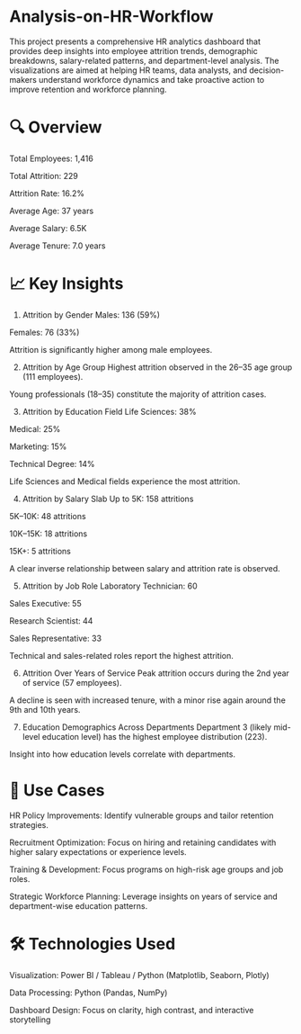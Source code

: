 # Analysis-on-HR-Workflow

This project presents a comprehensive HR analytics dashboard that provides deep insights into employee attrition trends, demographic breakdowns, salary-related patterns, and department-level analysis. The visualizations are aimed at helping HR teams, data analysts, and decision-makers understand workforce dynamics and take proactive action to improve retention and workforce planning.

# 🔍 Overview

Total Employees: 1,416

Total Attrition: 229

Attrition Rate: 16.2%

Average Age: 37 years

Average Salary: 6.5K

Average Tenure: 7.0 years

# 📈 Key Insights
1. Attrition by Gender
Males: 136 (59%)

Females: 76 (33%)

Attrition is significantly higher among male employees.

2. Attrition by Age Group
Highest attrition observed in the 26–35 age group (111 employees).

Young professionals (18–35) constitute the majority of attrition cases.

3. Attrition by Education Field
Life Sciences: 38%

Medical: 25%

Marketing: 15%

Technical Degree: 14%

Life Sciences and Medical fields experience the most attrition.

4. Attrition by Salary Slab
Up to 5K: 158 attritions

5K–10K: 48 attritions

10K–15K: 18 attritions

15K+: 5 attritions

A clear inverse relationship between salary and attrition rate is observed.

5. Attrition by Job Role
Laboratory Technician: 60

Sales Executive: 55

Research Scientist: 44

Sales Representative: 33

Technical and sales-related roles report the highest attrition.

6. Attrition Over Years of Service
Peak attrition occurs during the 2nd year of service (57 employees).

A decline is seen with increased tenure, with a minor rise again around the 9th and 10th years.

7. Education Demographics Across Departments
Department 3 (likely mid-level education level) has the highest employee distribution (223).

Insight into how education levels correlate with departments.

# 🧠 Use Cases

HR Policy Improvements: Identify vulnerable groups and tailor retention strategies.

Recruitment Optimization: Focus on hiring and retaining candidates with higher salary expectations or experience levels.

Training & Development: Focus programs on high-risk age groups and job roles.

Strategic Workforce Planning: Leverage insights on years of service and department-wise education patterns.

# 🛠️ Technologies Used

Visualization: Power BI / Tableau / Python (Matplotlib, Seaborn, Plotly)

Data Processing: Python (Pandas, NumPy)

Dashboard Design: Focus on clarity, high contrast, and interactive storytelling

